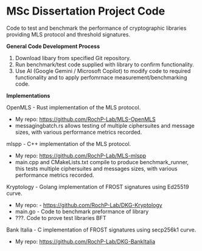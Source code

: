 # MSc Dissertation Project Code

Code to test and benchmark the performance of cryptographic libraries providing MLS protocol and threshold signatures.  

**General Code Development Process**

1. Download libary from specified Git repository.
2. Run benchmark/test code supplied with library to confirm functionality.
3. Use AI (Google Gemini / Microsoft Copilot) to modify code to required functionality and to apply perfomrnace measurement/benchmarking code.

**Implementations**

OpenMLS - Rust implementation of the MLS protocol. 
  - My repo: https://github.com/RochP-Lab/MLS-OpenMLS
  - messagingbatch.rs allows testing of multiple ciphersuites and message sizes, with various performance metrics recorded.

mlspp - C++ implementation of the MLS protocol. 
  - My repo: https://github.com/RochP-Lab/MLS-mlspp
  - main.cpp and CMakeLists.txt compile to produce benchmark_runner, this tests multiple ciphersuites and messages sizes, with various performance metrics recorded.

Kryptology - Golang implementation of FROST signatures using Ed25519 curve. 
  - My repo: -  https://github.com/RochP-Lab/DKG-Kryptology
  - main.go - Code to benchmark preformance of library
  - ???. Code to prove test libraries BFT

Bank Italia - C implementation of FROST signatures using secp256k1 curve.
  - My repo: https://github.com/RochP-Lab/DKG-BankItalia


